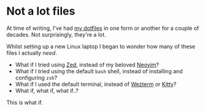 # Not a lot files
At time of writing, I've had [my dotfiles][dotfiles] in one form or another for a couple of decades.
Not surprisingly, they're a lot.

Whilst setting up a new Linux laptop I began to wonder how many of these files I actually _need_.

- What if I tried using [Zed][zed], instead of my beloved [Neovim][neovim]?
- What if I tried using the default `bash` shell, instead of installing and configuring `zsh`?
- What if I used the default terminal, instead of [Wezterm][wezterm] or [Kitty][kitty]?
- What if, what if, what if..?

This is what if.

[dotfiles]: https://github.com/monooso/dotfiles
[kitty]: https://sw.kovidgoyal.net/kitty/
[neovim]: https://neovim.io/
[wezterm]: https://wezfurlong.org/wezterm/index.html
[zed]: https://zed.dev
